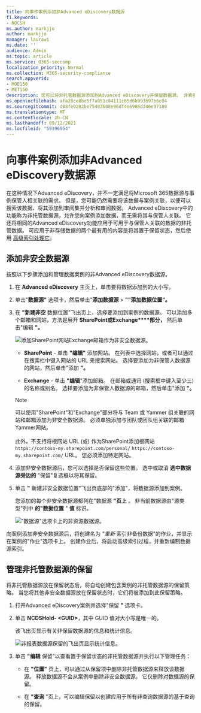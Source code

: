 ```yaml
---
title: 向事件案例添加非Advanced eDiscovery数据源
f1.keywords:
- NOCSH
ms.author: markjjo
author: markjjo
manager: laurawi
ms.date: ''
audience: Admin
ms.topic: article
ms.service: O365-seccomp
localization_priority: Normal
ms.collection: M365-security-compliance
search.appverid:
- MOE150
- MET150
description: 您可以将非托管数据源添加到Advanced eDiscovery并保留数据源。 非索引数据源会重新编制索引，因此将重新处理标记为部分索引的任何内容，使其完全且快速可搜索。
ms.openlocfilehash: afa28ce8be5f7a051c84111c65d6b993b97b6c04
ms.sourcegitcommit: d08fe0282be75483608e96df4e6986d346e97180
ms.translationtype: MT
ms.contentlocale: zh-CN
ms.lasthandoff: 09/12/2021
ms.locfileid: "59196954"
---
```

# <a name="add-non-custodial-data-sources-to-an-advanced-ediscovery-case"></a>向事件案例添加非Advanced eDiscovery数据源

在这种情况下Advanced eDiscovery，并不一定满足将Microsoft 365数据源与事例保管人相关联的需求。 但是，您可能仍然需要将该数据与案例关联，以便可以搜索该数据、将其添加到审阅集并分析和审阅数据。 Advanced eDiscovery中的功能称为非托管数据源，允许您向案例添加数据，而无需将其与保管人关联。 它还将相同的Advanced eDiscovery功能应用于可用于与保管人关联的数据的非托管数据。 可应用于非存储数据的两个最有用的内容是将其置于保留状态，然后使用 [高级索引处理它](indexing-custodian-data.md)。

## <a name="add-a-non-custodial-data-source"></a>添加非安全数据源

按照以下步骤添加和管理数据案例的非Advanced eDiscovery数据源。

1. 在 **Advanced eDiscovery** 主页上，单击要将数据添加到的大小写。

2. 单击"**数据源"** 选项卡，然后单击"**添加数据源**  >  **""添加数据位置"。**

3. 在 **"新建非空** 数据位置"飞出页上，选择要添加到案例的数据源。 可以添加多个邮箱和网站，方法是展开 **SharePoint或Exchange****部分，** 然后单击"编辑 **"。**

   ![添加SharePoint网站Exchange邮箱作为非安全数据源。](../media/NonCustodialDataSources1.png)

   - **SharePoint** - 单击 **"编辑"** 添加网站。 在列表中选择网站，或者可以通过在搜索栏中键入网站的 URL 来搜索网站。 选择要添加为非保管人数据源的网站，然后单击"添加 **"。**

   - **Exchange** - 单击 **"编辑**"添加邮箱。 在邮箱或通讯 (搜索框中键入至少三) 的名称或别名。 选择要添加为非保管人数据源的邮箱，然后单击"添加 **"。**

   > [!NOTE]
   > 可以使用"SharePoint"和"Exchange"部分将与 Team 或 Yammer 组关联的网站和邮箱添加为非安全数据源。 必须单独添加与团队或团队组关联的邮箱Yammer网站。<br/><br/> 此外，不支持将根网站 URL (或) 作为SharePoint添加根网站 `https://contoso-my.sharepoint.com/personal/` `https://contoso-my.sharepoint.com/` URL。 您必须添加特定网站。

4. 添加非安全数据源后，您可以选择是否保留这些位置。 选中或取消 **选中数据源旁边的** "保留"复选框以将其保留。

5. 单击 **"** 新建非安全数据位置"飞出页底部的"添加"，将数据源添加到案例。

   您添加的每个非安全数据源都列在"数据源 **"页上** 。 非当前数据源由"源类型"列中 **的"数据位置** " **值** 标识。

   !["数据源"选项卡上的非资源数据源。](../media/NonCustodialDataSources2.png)

向案例添加非安全数据源后，将创建名为 *"重新* 索引非备份数据"的作业，并显示在案例的"作业"选项卡上。  创建作业后，将启动高级索引过程，并重新编制数据源索引。

## <a name="manage-the-hold-for-non-custodial-data-sources"></a>管理非托管数据源的保留

将非托管数据源放在保留状态后，将自动创建包含案例的非托管数据源的保留策略。 当您将其他非安全数据源放在保留状态时，它们将被添加到此保留策略。

1. 打开Advanced eDiscovery案例并选择"保留 **"** 选项卡。

2. 单击 **NCDSHold- \<GUID\>**，其中 GUID 值对大小写是唯一的。

   该飞出页显示有关非保留数据源的信息和统计信息。

   ![非报表数据源保留的飞出页显示统计信息。](../media/NonCustodialDataSourcesHoldFlyout.png)

3. 单击 **"编辑** 保留"以查看置于保留状态的非托管数据源并执行以下管理任务：

   - 在 **"位置"** 页上，可以通过从保留项中删除非托管数据源来释放该数据源。 释放数据源不会从案例中删除非安全数据源。 它仅删除对数据源的保留。

   - 在 **"查询** "页上，可以编辑保留以创建应用于所有非查询数据源的基于查询的保留。
